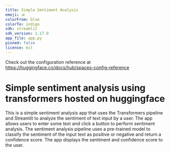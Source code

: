 ```yaml
---
title: Simple Sentiment Analysis
emoji: 📊
colorFrom: blue
colorTo: indigo
sdk: streamlit
sdk_version: 1.17.0
app_file: app.py
pinned: false
license: mit
---
```


Check out the configuration reference at https://huggingface.co/docs/hub/spaces-config-reference

# Simple sentiment analysis using transformers hosted on huggingface

This is a simple sentiment analysis app that uses the Transformers pipeline and Streamlit to analyze the sentiment of text input by a user. The app allows users to enter some text and click a button to perform sentiment analysis. The sentiment analysis pipeline uses a pre-trained model to classify the sentiment of the input text as positive or negative and return a confidence score. The app displays the sentiment and confidence score to the user.
